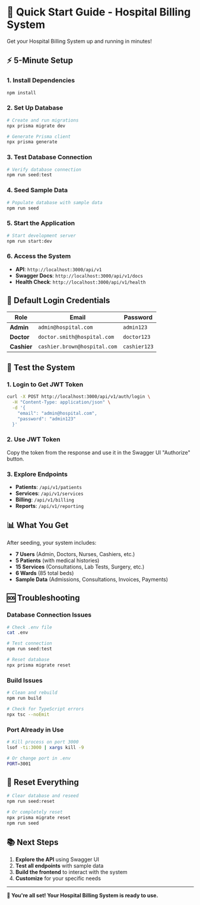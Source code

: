 # 🚀 Quick Start Guide - Hospital Billing System

Get your Hospital Billing System up and running in minutes!

## ⚡ **5-Minute Setup**

### **1. Install Dependencies**
```bash
npm install
```

### **2. Set Up Database**
```bash
# Create and run migrations
npx prisma migrate dev

# Generate Prisma client
npx prisma generate
```

### **3. Test Database Connection**
```bash
# Verify database connection
npm run seed:test
```

### **4. Seed Sample Data**
```bash
# Populate database with sample data
npm run seed
```

### **5. Start the Application**
```bash
# Start development server
npm run start:dev
```

### **6. Access the System**
- **API**: `http://localhost:3000/api/v1`
- **Swagger Docs**: `http://localhost:3000/api/v1/docs`
- **Health Check**: `http://localhost:3000/api/v1/health`

## 🔑 **Default Login Credentials**

| Role | Email | Password |
|------|-------|----------|
| **Admin** | `admin@hospital.com` | `admin123` |
| **Doctor** | `doctor.smith@hospital.com` | `doctor123` |
| **Cashier** | `cashier.brown@hospital.com` | `cashier123` |

## 🧪 **Test the System**

### **1. Login to Get JWT Token**
```bash
curl -X POST http://localhost:3000/api/v1/auth/login \
  -H "Content-Type: application/json" \
  -d '{
    "email": "admin@hospital.com",
    "password": "admin123"
  }'
```

### **2. Use JWT Token**
Copy the token from the response and use it in the Swagger UI "Authorize" button.

### **3. Explore Endpoints**
- **Patients**: `/api/v1/patients`
- **Services**: `/api/v1/services`
- **Billing**: `/api/v1/billing`
- **Reports**: `/api/v1/reporting`

## 📊 **What You Get**

After seeding, your system includes:
- **7 Users** (Admin, Doctors, Nurses, Cashiers, etc.)
- **5 Patients** (with medical histories)
- **15 Services** (Consultations, Lab Tests, Surgery, etc.)
- **6 Wards** (85 total beds)
- **Sample Data** (Admissions, Consultations, Invoices, Payments)

## 🆘 **Troubleshooting**

### **Database Connection Issues**
```bash
# Check .env file
cat .env

# Test connection
npm run seed:test

# Reset database
npx prisma migrate reset
```

### **Build Issues**
```bash
# Clean and rebuild
npm run build

# Check for TypeScript errors
npx tsc --noEmit
```

### **Port Already in Use**
```bash
# Kill process on port 3000
lsof -ti:3000 | xargs kill -9

# Or change port in .env
PORT=3001
```

## 🔄 **Reset Everything**
```bash
# Clear database and reseed
npm run seed:reset

# Or completely reset
npx prisma migrate reset
npm run seed
```

## 📚 **Next Steps**

1. **Explore the API** using Swagger UI
2. **Test all endpoints** with sample data
3. **Build the frontend** to interact with the system
4. **Customize** for your specific needs

---

**🎉 You're all set! Your Hospital Billing System is ready to use.**

